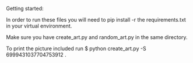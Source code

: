 Getting started:

In order to run these files you will need to pip install -r the requirements.txt in your virtual environment.

Make sure you have create_art.py and random_art.py in the same directory.  

To print the picture included run $ python create_art.py -S 6999431037704753912 .
